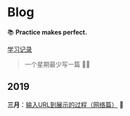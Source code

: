 # Blog

:books: **Practice makes perfect.**

[学习记录](articles/record.md)

> 一个星期最少写一篇 :rainbow_flag:

## 2019

**三月**：[输入URL到展示的过程（网络篇）](articles/mst1.md) :star2: